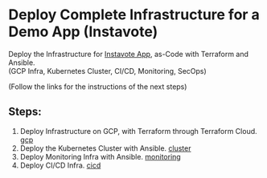 # Deploy Complete Infrastructure for a Demo App (Instavote)

Deploy the Infrastructure for [Instavote App](https://github.com/xvag/instavote-ci), as-Code with Terraform and Ansible.  
(GCP Infra, Kubernetes Cluster, CI/CD, Monitoring, SecOps)

(Follow the links for the instructions of the next steps)

## Steps:

01. Deploy Infrastructure on GCP, with Terraform through Terraform Cloud. [gcp](https://github.com/xvag/instavote-infra/tree/main/gcp)
02. Deploy the Kubernetes Cluster with Ansible. [cluster](https://github.com/xvag/instavote-infra/tree/main/cluster)
03. Deploy Monitoring Infra with Ansible. [monitoring](https://github.com/xvag/instavote-infra/tree/main/monitoring)
04. Deploy CI/CD Infra. [cicd](https://github.com/xvag/instavote-infra/tree/main/cicd)
